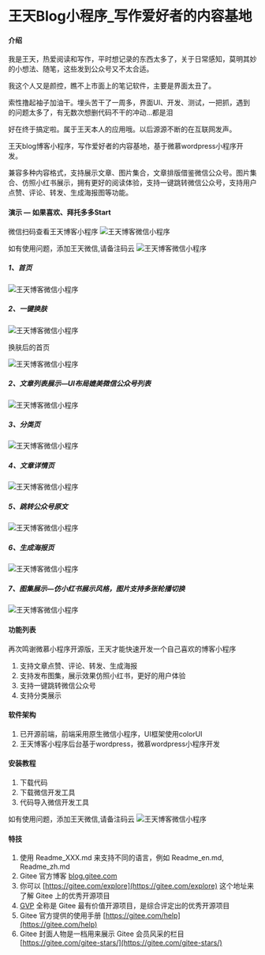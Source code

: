 # 王天Blog小程序_写作爱好者的内容基地

#### 介绍

我是王天，热爱阅读和写作，平时想记录的东西太多了，关于日常感知，莫明其妙的小想法、随笔，这些发到公众号又不太合适。  

我这个人又是颜控，瞧不上市面上的笔记软件，主要是界面太丑了。  


索性撸起袖子加油干。埋头苦干了一周多，界面UI、开发、测试，一把抓，遇到的问题太多了，有无数次想删代码不干的冲动…都是泪  

好在终于搞定啦。属于王天本人的应用哦。以后源源不断的在互联网发声。  

王天blog博客小程序，写作爱好者的内容基地，基于微慕wordpress小程序开发。  

兼容多种内容格式，支持展示文章、图片集合，文章排版借鉴微信公众号。图片集合、仿照小红书展示，拥有更好的阅读体验，支持一键跳转微信公众号，支持用户点赞、评论、转发、生成海报图等功能。  


#### 演示 — 如果喜欢、拜托多多Start

微信扫码查看王天博客小程序
![王天博客微信小程序](https://wx.dslcv.com/gh_7984c8685e73_258.jpg) 

如有使用问题，添加王天微信,请备注码云
![王天博客微信小程序](https://wx.dslcv.com/jingtai/xiaochengxu/wtwx.jpg)
##### 1、首页

![王天博客微信小程序](https://wx.dslcv.com/jingtai/xiaochengxu/4.jpg)

##### 2、一键换肤

![王天博客微信小程序](https://wx.dslcv.com/jingtai/xiaochengxu/yjhf.jpg)

换肤后的首页

![王天博客微信小程序](https://wx.dslcv.com/jingtai/xiaochengxu/shouye1.jpg)

##### 2、文章列表展示—UI布局媲美微信公众号列表

![王天博客微信小程序](https://wx.dslcv.com/jingtai/xiaochengxu/5.jpg) 

##### 3、分类页

![王天博客微信小程序](https://wx.dslcv.com/jingtai/xiaochengxu/6.jpg) 

##### 4、文章详情页

![王天博客微信小程序](https://wx.dslcv.com/jingtai/xiaochengxu/2.jpg) 

##### 5、跳转公众号原文

![王天博客微信小程序](https://wx.dslcv.com/jingtai/xiaochengxu/7.jpg) 

##### 6、生成海报页

![王天博客微信小程序](https://wx.dslcv.com/jingtai/xiaochengxu/3.jpg) 

##### 7、图集展示—仿小红书展示风格，图片支持多张轮播切换

![王天博客微信小程序](https://wx.dslcv.com/jingtai/xiaochengxu/1.jpg) 
#### 功能列表

再次鸣谢微慕小程序开源版，王天才能快速开发一个自己喜欢的博客小程序

1. 支持文章点赞、评论、转发、生成海报
2. 支持发布图集，展示效果仿照小红书，更好的用户体验
3. 支持一键跳转微信公众号
4. 支持分类展示

#### 软件架构

1. 已开源前端，前端采用原生微信小程序，UI框架使用colorUI
2. 王天博客小程序后台基于wordpress，微慕wordpress小程序开发
#### 安装教程

1.  下载代码
2.  下载微信开发工具
3.  代码导入微信开发工具

如有使用问题，添加王天微信,请备注码云
![王天博客微信小程序](https://wx.dslcv.com/jingtai/xiaochengxu/wtwx.jpg)

#### 特技

1.  使用 Readme\_XXX.md 来支持不同的语言，例如 Readme\_en.md, Readme\_zh.md
2.  Gitee 官方博客 [blog.gitee.com](https://blog.gitee.com)
3.  你可以 [https://gitee.com/explore](https://gitee.com/explore) 这个地址来了解 Gitee 上的优秀开源项目
4.  [GVP](https://gitee.com/gvp) 全称是 Gitee 最有价值开源项目，是综合评定出的优秀开源项目
5.  Gitee 官方提供的使用手册 [https://gitee.com/help](https://gitee.com/help)
6.  Gitee 封面人物是一档用来展示 Gitee 会员风采的栏目 [https://gitee.com/gitee-stars/](https://gitee.com/gitee-stars/)
